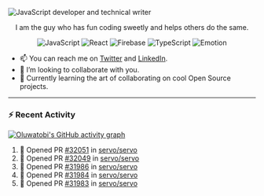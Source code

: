 ![JavaScript developer and technical writer](https://github.com/oluwatobiss/oluwatobiss/assets/60105594/b7553a4a-7e4c-4277-bc36-059974d9e7dd)

<div align="center">
  
  I am the guy who has fun coding sweetly and helps others do the same.
  
  ![JavaScript](https://img.shields.io/badge/javascript-f4e57e?style=for-the-badge&logo=javascript&logoColor=black)
  ![React](https://img.shields.io/badge/react-0D6C8C?style=for-the-badge&logo=react&logoColor=white)
  ![Firebase](https://img.shields.io/badge/firebase-F2C12A?style=for-the-badge&logo=firebase&logoColor=black)
  ![TypeScript](https://img.shields.io/badge/typescript-3178C6?style=for-the-badge&logo=typescript&logoColor=white)
  ![Emotion](https://img.shields.io/badge/emotion-ff69b4?style=for-the-badge&logo=emotion&logoColor=white)
  
</div>

- 📫 You can reach me on [Twitter](https://twitter.com/oluwatobiss) and [LinkedIn](https://www.linkedin.com/in/oluwatobiss/).
- 👯 I’m looking to collaborate with you.
- 🌱 Currently learning the art of collaborating on cool Open Source projects.

<!--

---

<div align="center">
  <img height=200 src="https://github-readme-stats.vercel.app/api?username=oluwatobiss&show_icons=true&theme=vision-friendly-dark" alt="Oluwatobi's GitHub stats"/>
  <img height=200 src="https://github-readme-stats.vercel.app/api/top-langs/?username=oluwatobiss&langs_count=8&layout=compact&theme=vision-friendly-dark" alt="Top Langs"/>
</div>

-->
  
---

### :zap: Recent Activity

[![Oluwatobi's GitHub activity graph](https://github-readme-activity-graph.vercel.app/graph?username=oluwatobiss&theme=high-contrast)](https://github.com/ashutosh00710/github-readme-activity-graph)

<!--START_SECTION:activity-->
1. 💪 Opened PR [#32051](https://github.com/servo/servo/pull/32051) in [servo/servo](https://github.com/servo/servo)
2. 💪 Opened PR [#32049](https://github.com/servo/servo/pull/32049) in [servo/servo](https://github.com/servo/servo)
3. 💪 Opened PR [#31986](https://github.com/servo/servo/pull/31986) in [servo/servo](https://github.com/servo/servo)
4. 💪 Opened PR [#31984](https://github.com/servo/servo/pull/31984) in [servo/servo](https://github.com/servo/servo)
5. 💪 Opened PR [#31983](https://github.com/servo/servo/pull/31983) in [servo/servo](https://github.com/servo/servo)
<!--END_SECTION:activity-->

<!--
**oluwatobiss/oluwatobiss** is a ✨ _special_ ✨ repository because its `README.md` (this file) appears on your GitHub profile.

Here are some ideas to get you started:

- 🔭 I’m currently working on ...
- 🌱 I’m currently learning ...
- 👯 I’m looking to collaborate on ...
- 🤔 I’m looking for help with ...
- 💬 Ask me about ...
- 📫 How to reach me: ...
- 😄 Pronouns: ...
- ⚡ Fun fact: ...
-->
